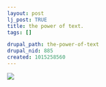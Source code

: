 ```yaml
--- 
layout: post
lj_post: TRUE
title: the power of text.
tags: []

drupal_path: the-power-of-text
drupal_nid: 885
created: 1015258560
---
```

<A HREF="http://www.reallifecomics.com/d/20020228.html"><IMG SRC="http://www.reallifecomics.com/comics/20020228.gif"></A>
